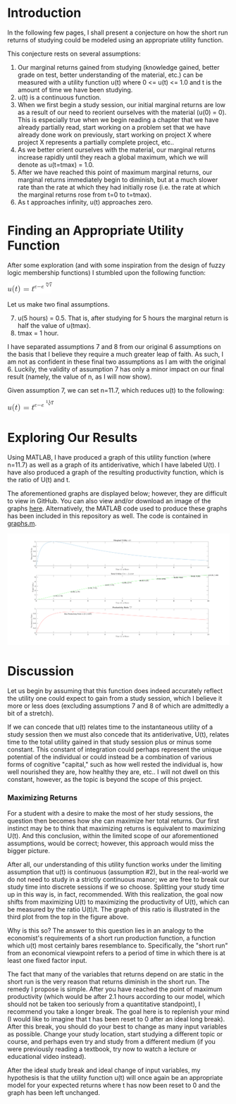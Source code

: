 # Introduction
In the following few pages, I shall present a conjecture on how the short run returns of studying could be modeled using an appropriate utility function.

This conjecture rests on several assumptions:

<ol>
<li>Our marginal returns gained from studying (knowledge gained, better grade on test, better understanding of the material, etc.) can be measured with a utility function u(t) where 0 <= u(t) <= 1.0 and t is the amount of time we have been studying.</li>
<li>u(t) is a continuous function.</li>
<li> When we first begin a study session, our initial marginal returns are low as a result of our need to reorient ourselves with the material (u(0) = 0). This is especially true when we begin reading a chapter that we have already partially read, start working on a problem set that we have already done work on previously, start working on project X where project X represents a partially complete project, etc.. </li>
<li> As we better orient ourselves with the material, our marginal returns increase rapidly until they reach a global maximum, which we will denote as u(t=tmax) = 1.0.  </li>
<li> After we have reached this point of maximum marginal returns, our marginal returns immediately begin to diminish, but at a much slower rate than the rate at which they had initially rose (i.e. the rate at which the marginal returns rose from t=0 to t=tmax).</li>
<li> As t approaches infinity, u(t) approaches zero.</li>
</ol>

# Finding an Appropriate Utility Function

After some exploration (and with some inspiration from the design of fuzzy logic membership functions) I stumbled upon the following function:

![Latex Image of u(t)](img/UtilFuncN.gif)

Let us make two final assumptions.

<ol start="7">
<li> u(5 hours) = 0.5. That is, after studying for 5 hours the marginal return is half the value of u(tmax).</li>
<li> tmax = 1 hour.</li>
</ol>

I have separated assumptions 7 and 8 from our original 6 assumptions on the basis that I believe they require a much greater leap of faith. As such, I am not as confident in these final two assumptions as I am with the original 6. Luckily, the validity of assumption 7 has only a minor impact on our final result (namely, the value of n, as I will now show). 

Given assumption 7, we can set n=11.7, which reduces u(t) to the following:

![Latex Image](img/UtilFunc.gif)

# Exploring Our Results

Using MATLAB, I have produced a graph of this utility function (where n=11.7) as well as a graph of its antiderivative, which I have labeled U(t). I have also produced a graph of the resulting productivity function, which is the ratio of U(t) and t.

The aforementioned graphs are displayed below; however, they are difficult to view in GitHub. You can also view and/or download an image of the graphs [here](img/graphs.png). Alternatively, the MATLAB code used to produce these graphs has been included in this repository as well. The code is contained in [graphs.m](graphs.m). 

![Plot](img/graphs.png)

# Discussion

Let us begin by assuming that this function does indeed accurately reflect the utility one could expect to gain from a study session, which I believe it more or less does (excluding assumptions 7 and 8 of which are admittedly a bit of a stretch).

If we can concede that u(t) relates time to the instantaneous utility of a study session then we must also concede that its antiderivative, U(t), relates time to the total utility gained in that study session plus or minus some constant. This constant of integration could perhaps represent the unique potential of the individual or could instead be a combination of various forms of cognitive "capital," such as how well rested the individual is, how well nourished they are, how healthy they are, etc.. I will not dwell on this constant, however, as the topic is beyond the scope of this project. 

### Maximizing Returns

For a student with a desire to make the most of her study sessions, the question then becomes how she can maximize her total returns. Our first instinct may be to think that maximizing returns is equivalent to maximizing U(t). And this conclusion, within the limited scope of our aforementioned assumptions, would be correct; however, this approach would miss the bigger picture. 

After all, our understanding of this utility function works under the limiting assumption that u(t) is continuous (assumption #2), but in the real-world we do not need to study in a strictly continuous manor; we are free to break our study time into discrete sessions if we so choose. Splitting your study time up in this way is, in fact, recommended. With this realization, the goal now shifts from maximizing U(t) to maximizing the productivity of U(t), which can be measured by the ratio U(t)/t. The graph of this ratio is illustrated in the third plot from the top in the figure above. 

Why is this so? The answer to this question lies in an analogy to the economist's requirements of a short run production function, a function which u(t) most certainly bares resemblance to. Specifically, the "short run" from an economical viewpoint refers to a period of time in which there is at least one fixed factor input.

The fact that many of the variables that returns depend on are static in the short run is the very reason that returns diminish in the short run. The remedy I propose is simple. After you have reached the point of maximum productivity (which would be after 2.1 hours according to our model, which should not be taken too seriously from a quantitative standpoint), I recommend you take a longer break. The goal here is to replenish your mind (I would like to imagine that t has been reset to 0 after an ideal long break). After this break, you should do your best to change as many input variables as possible. Change your study location, start studying a different topic or course, and perhaps even try and study from a different medium (if you were previously reading a textbook, try now to watch a lecture or educational video instead).

After the ideal study break and ideal change of input variables, my hypothesis is that the utility function u(t) will once again be an appropriate model for your expected returns where t has now been reset to 0 and the graph has been left unchanged.
